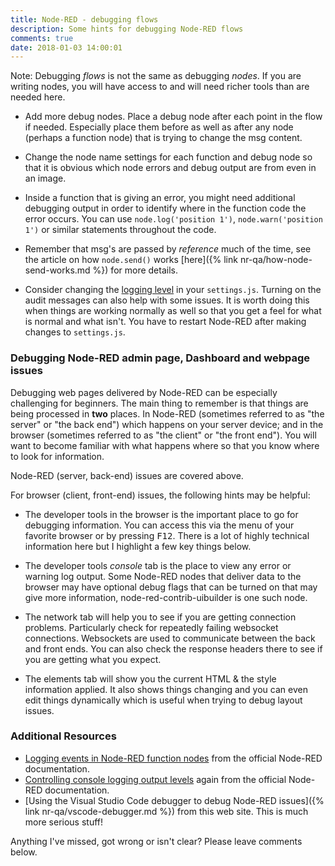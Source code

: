 ```yaml
---
title: Node-RED - debugging flows
description: Some hints for debugging Node-RED flows
comments: true
date: 2018-01-03 14:00:01
---
```


Note: Debugging <i>flows</i> is not the same as debugging <i>nodes</i>.
If you are writing nodes, you will have access to and will need richer tools than are needed here.

* Add more debug nodes. Place a debug node after each point in the flow if needed. Especially place them before as well as after any node   (perhaps a function node) that is trying to change the msg content.

* Change the node name settings for each function and debug node so that it is obvious which node errors and debug output are from even in an image.

* Inside a function that is giving an error, you might need additional debugging output in order to identify where in the function code the error occurs. You can use <code>node.log('position 1')</code>, <code>node.warn('position 1')</code> or similar statements throughout the code.

* Remember that msg's are passed by <i>reference</i> much of the time, see the article on how `node.send()` works [here]({% link nr-qa/how-node-send-works.md %}) for more details.

* Consider changing the [logging level](https://nodered.org/docs/user-guide/logging) in your `settings.js`. Turning on the audit messages can also help with some issues. It is worth doing this when things are working normally as well so that you get a feel for what is normal and what isn't. You have to restart Node-RED after making changes to `settings.js`.

### Debugging Node-RED admin page, Dashboard and webpage issues

Debugging web pages delivered by Node-RED can be especially challenging for beginners. The main thing to remember is that things are being processed in **two** places. In Node-RED (sometimes referred to as "the server" or "the back end") which happens on your server device; and in the browser (sometimes referred to as "the client" or "the front end"). You will want to become familiar with what happens where so that you know where to look for information.

Node-RED (server, back-end) issues are covered above.

For browser (client, front-end) issues, the following hints may be helpful:

* The developer tools in the browser is the important place to go for debugging information. You can access this via the menu of your favorite browser or by pressing <kbd>F12</kbd>. There is a lot of highly technical information here but I highlight a few key things below.

* The developer tools _console_ tab is the place to view any error or warning log output. Some Node-RED nodes that deliver data to the browser may have optional debug flags that can be turned on that may give more information, node-red-contrib-uibuilder is one such node.

* The network tab will help you to see if you are getting connection problems. Particularly check for repeatedly failing websocket connections. Websockets are used to communicate between the back and front ends. You can also check the response headers there to see if you are getting what you expect.

* The elements tab will show you the current HTML & the style information applied. It also shows things changing and you can even edit things dynamically which is useful when trying to debug layout issues.

### Additional Resources

* [Logging events in Node-RED function nodes](https://nodered.org/docs/writing-functions#logging-events) from the official Node-RED documentation.
* [Controlling console logging output levels](https://nodered.org/docs/user-guide/logging) again from the official Node-RED documentation.
* [Using the Visual Studio Code debugger to debug Node-RED issues]({% link nr-qa/vscode-debugger.md %}) from this web site. This is much more serious stuff!

Anything I've missed, got wrong or isn't clear? Please leave comments below.
